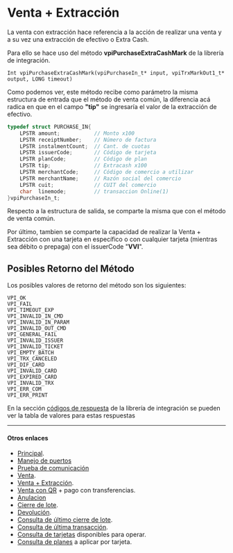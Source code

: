 # Venta + Extracción 

La venta con extracción hace referencia a la acción de realizar una venta y a su vez una extracción de efectivo o Extra Cash.

Para ello se hace uso del método **vpiPurchaseExtraCashMark** de la librería de integración.

`Int vpiPurchaseExtraCashMark(vpiPurchaseIn_t* input, vpiTrxMarkOut1_t* output, LONG timeout)`  

Como podemos ver, este método recibe como parámetro la misma estructura de entrada que el método de venta común, la diferencia acá radica en que en el campo **"tip"** se ingresaría el valor de la extracción de efectivo.

````c
typedef struct PURCHASE_IN{
	LPSTR amount;           // Monto x100  
	LPSTR receiptNumber;    // Número de factura  
	LPSTR instalmentCount;  // Cant. de cuotas  
	LPSTR issuerCode;       // Código de tarjeta  
	LPSTR planCode;         // Código de plan  
	LPSTR tip;              // Extracash x100
	LPSTR merchantCode;     // Código de comercio a utilizar
	LPSTR merchantName;     // Razón social del comercio
	LPSTR cuit;             // CUIT del comercio
	char  linemode;         // transaccion Online(1)
}vpiPurchaseIn_t;
````

Respecto a la estructura de salida, se comparte la misma que con el método de venta común.

Por último, tambien se comparte la capacidad de realizar la Venta + Extracción con una tarjeta en específico o con cualquier tarjeta (mientras sea débito o prepaga) con el issuerCode "**VVI**".

## Posibles Retorno del Método
Los posibles valores de retorno del método son los siguientes:
````
VPI_OK
VPI_FAIL
VPI_TIMEOUT_EXP
VPI_INVALID_IN_CMD
VPI_INVALID_IN_PARAM
VPI_INVALID_OUT_CMD
VPI_GENERAL_FAIL
VPI_INVALID_ISSUER
VPI_INVALID_TICKET
VPI_EMPTY_BATCH
VPI_TRX_CANCELED
VPI_DIF_CARD
VPI_INVALID_CARD
VPI_EXPIRED_CARD
VPI_INVALID_TRX 
VPI_ERR_COM
VPI_ERR_PRINT
````
En la sección [códigos de respuesta](../Libreria/codigosRespuesta.md) de la librería de integración se pueden ver la tabla de valores para estas respuestas

---
#### Otros enlaces
- [Principal](../README.md).
- [Manejo de puertos](./Puertos.md)
- [Prueba de comunicación](./ComTest.md)
- [Venta](./Venta.md).
- [Venta + Extracción](./Venta+Extracción.md).
- [Venta con QR](./VentaQR.md) + pago con transferencias.
- [Anulacion](./Anulacion.md)
- [Cierre de lote](./cierreLote.md).
- [Devolución](./Devolucion.md).
- [Consulta de último cierre de lote](./consultaCierre.md).
- [Consulta de última transacción](./consultaUltTransaccion.md).
- [Consulta de tarjetas](./consultaTarjetas.md) disponibles para operar.
- [Consulta de planes](./consultaPlanes.md) a aplicar por tarjeta.